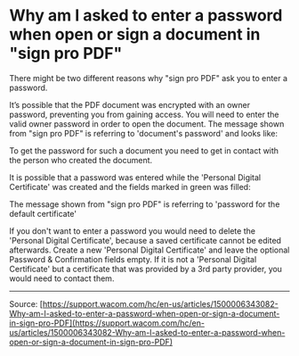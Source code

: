 # Why am I asked to enter a password when open or sign a document in "sign pro PDF"

There might be two different reasons why "sign pro PDF" ask you to enter a password.

It’s possible that the PDF document was encrypted with an owner password, preventing you from gaining access. You will need to enter the valid owner password in order to open the document.
The message shown from "sign pro PDF" is referring to 'document's password' and looks like:

To get the password for such a document you need to get in contact with the person who created the document.


It is possible that a password was entered while the 'Personal Digital Certificate' was created and the fields marked in green was filled:

The message shown from "sign pro PDF" is referring to 'password for the default certificate'

If you don't want to enter a password you would need to delete the 'Personal Digital Certificate', because a saved certificate cannot be edited afterwards. Create a new 'Personal Digital Certificate' and leave the optional Password & Confirmation fields empty.
If it is not a 'Personal Digital Certificate' but a certificate that was provided by a 3rd party provider, you would need to contact them.

---
Source: [https://support.wacom.com/hc/en-us/articles/1500006343082-Why-am-I-asked-to-enter-a-password-when-open-or-sign-a-document-in-sign-pro-PDF](https://support.wacom.com/hc/en-us/articles/1500006343082-Why-am-I-asked-to-enter-a-password-when-open-or-sign-a-document-in-sign-pro-PDF)

